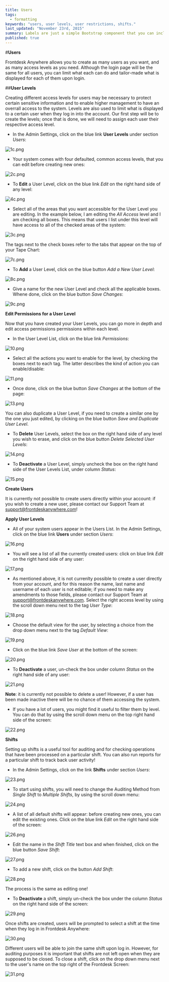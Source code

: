 ```yaml
---
title: Users
tags: 
  - formatting
keywords: "users, user levels, user restrictions, shifts."
last_updated: "November 23rd, 2015"
summary: Labels are just a simple Bootstrap component that you can include in your pages as needed. They represent one of many Bootstrap options you can include in your theme.
published: true
---
```




#**Users**

Frontdesk Anywhere allows you to create as many users as you want, and as many access levels as you need. Although the login page will be the same for all users, you can limit what each can do and tailor-made what is displayed for each of them upon login.

##**User Levels**  

Creating different access levels for users may be necessary to protect certain sensitive information and to enable higher management to have an overrall access to the system. Levels are also used to limit what is displayed to a certain user when they log in into the account. Our first step will be to create the levels; once that is done, we will need to assign each user their respective access level.

 - In the Admin Settings, click on the blue link **User Levels** under section _Users_:  
 
![1c.png]({{site.baseurl}}/images/1c.png)


 
 - Your system comes with four defaulted, common access levels, that you can edit before creating new ones:
 
![2c.png]({{site.baseurl}}/images/2c.png)


 
 - To **Edit** a User Level, click on the blue link _Edit_ on the right hand side of any level:  
 
![4c.png]({{site.baseurl}}/images/4c.png)

 
 
 - Select all of the areas that you want accessible for the User Level you are editing. In the example below, I am editing the _All Access_ level and I am checking all boxes. This means that users I list under this level will have access to all of the checked areas of the system:  
 
![3c.png]({{site.baseurl}}/images/3c.png)


 
The tags next to the check boxes refer to the tabs that appear on the top of your Tape Chart:  

![7c.png]({{site.baseurl}}/images/7c.png)

  

 - To **Add** a User Level, click on the blue button _Add a New User Level_:  
 
![8c.png]({{site.baseurl}}/images/8c.png)

 
 
 - Give a name for the new User Level and check all the applicable boxes. Whene done, click on the blue button _Save Changes_:  
 
![9c.png]({{site.baseurl}}/images/9c.png)


 
 **Edit Permissions for a User Level**
 
 Now that you have created your User Levels, you can go more in depth and edit access permissions permissions within each level.
 
 - In the User Level List, click on the blue link _Permissions_:  
 
![10.png]({{site.baseurl}}/images/10.png)
  
 
 - Select all the actions you want to enable for the level, by checking the boxes next to each tag. The latter describes the kind of action you can enable/disable:  
 
![11.png]({{site.baseurl}}/images/11.png)
 
 
 - Once done, click on the blue button _Save Changes_ at the bottom of the page:  
 
![13.png]({{site.baseurl}}/images/13.png)

 
 You can also duplicate a User Level, if you need to create a similar one by the one you just edited, by clicking on the blue button _Save and Duplicate User Level_.  
 
 - To **Delete** User Levels, select the box on the right hand side of any level you wish to erase, and click on the blue button _Delete Selected User Levels_:  
 
![14.png]({{site.baseurl}}/images/14.png)

 
 - To **Deactivate** a User Level, simply uncheck the box on the right hand side of the User Levels List, under column _Status_:  
 
![15.png]({{site.baseurl}}/images/15.png)

 
 
 **Create Users** 
 
 It is currently not possible to create users directly within your account: if you wish to create a new user, please contact our Support Team at support@frontdeskanywhere.com! 
 
 **Apply User Levels**  
 
 - All of your system users appear in the Users List. In the Admin Settings, click on the blue link **Users** under section _Users_:  
 
![16.png]({{site.baseurl}}/images/16.png)


- You will see a list of all the currently created users: click on blue link _Edit_ on the right hand side of any user:  

![17.png]({{site.baseurl}}/images/17.png)


- As mentioned above, it is not currenlty possible to create a user directly from your account, and for this reason the name, last name and username of each user is not editable; if you need to make any amendments to those fields, please contact our Support Team at support@frontdeskanywhere.com.
Select the right access level by using the scroll down menu next to the tag _User Type_:  

![18.png]({{site.baseurl}}/images/18.png)


- Choose the default view for the user, by selecting a choice from the drop down menu next to the tag _Default View_:  

![19.png]({{site.baseurl}}/images/19.png)


- Click on the blue link _Save User_ at the bottom of the screen:  

![20.png]({{site.baseurl}}/images/20.png)


- To **Deactivate** a user, un-check the box under column _Status_ on the right hand side of any user:  

![21.png]({{site.baseurl}}/images/21.png)


**Note**: it is currently not possible to delete a user! However, if a user has been made inactive there will be no chance of them accessing the system.

- If you have a lot of users, you might find it useful to filter them by level. You can do that by using the scroll down menu on the top right hand side of the screen:  

![22.png]({{site.baseurl}}/images/22.png)



**Shifts**

Setting up shifts is a useful tool for auditing and for checking operations that have been processed on a particular shift. You can also run reports for a particular shift to track back user activity!   

 - In the Admin Settings, click on the link **Shifts** under section _Users_:  
 
![23.png]({{site.baseurl}}/images/23.png)


- To start using shifts, you will need to change the Auditing Method from _Single Shift_ to _Multiple Shifts_, by using the scroll down menu:  

![24.png]({{site.baseurl}}/images/24.png)


- A list of all default shifts will appear: before creating new ones, you can edit the existing ones. Click on the blue link _Edit_ on the right hand side of the screen:  

![26.png]({{site.baseurl}}/images/26.png)
 

- Edit the name in the _Shift Title_ text box and when finished, click on the blue button _Save Shift_:  

![27.png]({{site.baseurl}}/images/27.png)


- To add a new shift, click on the button _Add Shift_: 

![28.png]({{site.baseurl}}/images/28.png)
  

The process is the same as editing one!  

- To **Deactivate** a shift, simply un-check the box under the column _Status_ on the right hand side of the screen:  

![29.png]({{site.baseurl}}/images/29.png)


Once shifts are created, users will be prompted to select a shift at the time when they log in in Frontdesk Anywhere:  

![30.png]({{site.baseurl}}/images/30.png)
 

Different users will be able to join the same shift upon log in. However, for auditing purposes it is important that shifts are not left open when they are supposed to be closed.
To close a shift, click on the drop down menu next to the user's name on the top right of the Frontdesk Screen:  

![31.png]({{site.baseurl}}/images/31.png)

